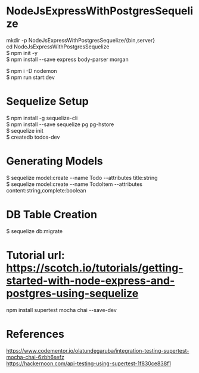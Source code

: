 # NodeJsExpressWithPostgresSequelize <br/>

mkdir -p NodeJsExpressWithPostgresSequelize/{bin,server} <br/>
cd NodeJsExpressWithPostgresSequelize <br/>
$ npm init -y <br/>
$ npm install --save express body-parser morgan <br/>

$ npm i -D nodemon <br/>
$ npm run start:dev <br/>

# Sequelize Setup <br/>

$ npm install -g sequelize-cli <br/>
$ npm install --save sequelize pg pg-hstore <br/>
$ sequelize init <br/>
$ createdb todos-dev <br/>

# Generating Models <br/>
$ sequelize model:create --name Todo --attributes title:string <br/>
$ sequelize model:create --name TodoItem --attributes content:string,complete:boolean <br/>

# DB Table Creation <br/>
$ sequelize db:migrate <br/>

# Tutorial url: https://scotch.io/tutorials/getting-started-with-node-express-and-postgres-using-sequelize <br/>

npm install supertest mocha chai --save-dev  <br/>

# References <br/>
https://www.codementor.io/olatundegaruba/integration-testing-supertest-mocha-chai-6zbh6sefz <br/>
https://hackernoon.com/api-testing-using-supertest-1f830ce838f1 <br/>


